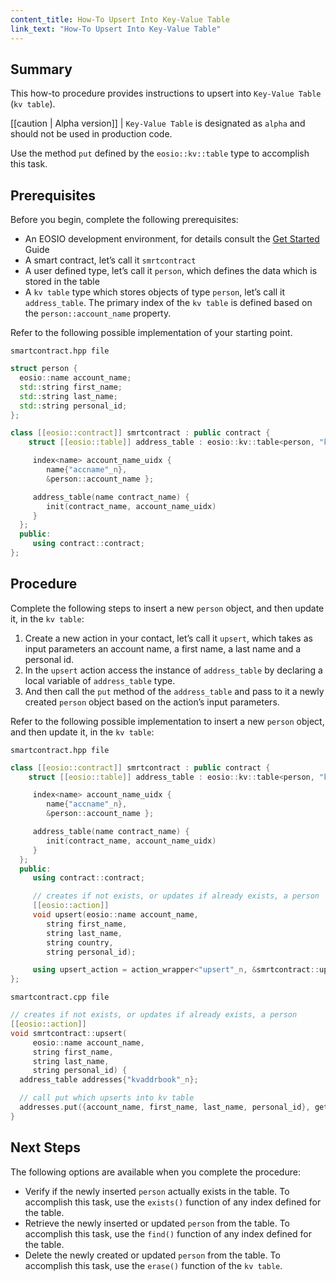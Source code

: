 ```yaml
---
content_title: How-To Upsert Into Key-Value Table
link_text: "How-To Upsert Into Key-Value Table"
---
```


## Summary

This how-to procedure provides instructions to upsert into `Key-Value Table` (`kv table`).

[[caution | Alpha version]]
| `Key-Value Table` is designated as `alpha` and should not be used in production code.

Use the method `put` defined by the `eosio::kv::table` type to accomplish this task.

## Prerequisites

Before you begin, complete the following prerequisites:

* An EOSIO development environment, for details consult the [Get Started](https://developers.eos.io/welcome/latest/getting-started/development-environment/introduction) Guide
* A smart contract, let’s call it `smrtcontract`
* A user defined type, let’s call it `person`, which defines the data which is stored in the table
* A `kv table` type which stores objects of type `person`, let’s call it `address_table`. The primary index of the `kv table` is defined based on the `person::account_name` property.

Refer to the following possible implementation of your starting point.

`smartcontract.hpp file`

```cpp
struct person {
  eosio::name account_name;
  std::string first_name;
  std::string last_name;
  std::string personal_id;
};

class [[eosio::contract]] smrtcontract : public contract {
    struct [[eosio::table]] address_table : eosio::kv::table<person, "kvaddrbook"_n> {

     index<name> account_name_uidx {
        name{"accname"_n},
        &person::account_name };

     address_table(name contract_name) {
        init(contract_name, account_name_uidx)
     }
  };
  public:
     using contract::contract;
};
```

## Procedure

Complete the following steps to insert a new `person` object, and then update it, in the `kv table`:

1. Create a new action in your contact, let’s call it `upsert`, which takes as input parameters an account name, a first name, a last name and a personal id.
2. In the `upsert` action access the instance of `address_table` by declaring a local variable of `address_table` type.
3. And then call the `put` method of the `address_table` and pass to it a newly created `person` object based on the action’s input parameters.

Refer to the following possible implementation to insert a new `person` object, and then update it, in the `kv table`:

`smartcontract.hpp file`

```cpp
class [[eosio::contract]] smrtcontract : public contract {
    struct [[eosio::table]] address_table : eosio::kv::table<person, "kvaddrbook"_n> {

     index<name> account_name_uidx {
        name{"accname"_n},
        &person::account_name };

     address_table(name contract_name) {
        init(contract_name, account_name_uidx)
     }
  };
  public:
     using contract::contract;

     // creates if not exists, or updates if already exists, a person
     [[eosio::action]]
     void upsert(eosio::name account_name,
        string first_name,
        string last_name,
        string country,
        string personal_id);

     using upsert_action = action_wrapper<"upsert"_n, &smrtcontract::upsert>;
};
```

`smartcontract.cpp file`

```cpp
// creates if not exists, or updates if already exists, a person
[[eosio::action]]
void smrtcontract::upsert(
     eosio::name account_name,
     string first_name,
     string last_name,
     string personal_id) {
  address_table addresses{"kvaddrbook"_n};

  // call put which upserts into kv table
  addresses.put({account_name, first_name, last_name, personal_id}, get_self());
}
```

## Next Steps

The following options are available when you complete the procedure:

* Verify if the newly inserted `person` actually exists in the table. To accomplish this task, use the `exists()` function of any index defined for the table.
* Retrieve the newly inserted or updated `person` from the table. To accomplish this task, use the `find()` function of any index defined for the table.
* Delete the newly created or updated `person` from the table. To accomplish this task, use the `erase()` function of the `kv table`.
